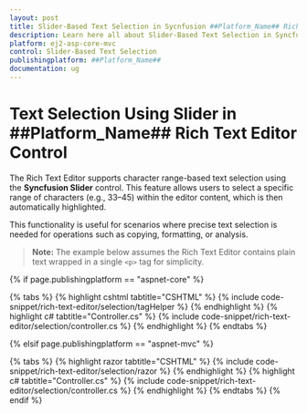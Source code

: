 ```yaml
---
layout: post
title: Slider-Based Text Selection in Sycnfusion ##Platform_Name## Rich Text Editor Component
description: Learn here all about Slider-Based Text Selection in Syncfusion ##Platform_Name## Rich Text Editor component of Syncfusion Essential JS 2 and more.
platform: ej2-asp-core-mvc
control: Slider-Based Text Selection
publishingplatform: ##Platform_Name##
documentation: ug
---
```


# Text Selection Using Slider in ##Platform_Name## Rich Text Editor Control

The Rich Text Editor supports character range-based text selection using the **Syncfusion Slider** control. This feature allows users to select a specific range of characters (e.g., 33–45) within the editor content, which is then automatically highlighted.

This functionality is useful for scenarios where precise text selection is needed for operations such as copying, formatting, or analysis.

> **Note:** The example below assumes the Rich Text Editor contains plain text wrapped in a single `<p>` tag for simplicity.

{% if page.publishingplatform == "aspnet-core" %}

{% tabs %}
{% highlight cshtml tabtitle="CSHTML" %}
{% include code-snippet/rich-text-editor/selection/tagHelper %}
{% endhighlight %}
{% highlight c# tabtitle="Controller.cs" %}
{% include code-snippet/rich-text-editor/selection/controller.cs %}
{% endhighlight %}
{% endtabs %}

{% elsif page.publishingplatform == "aspnet-mvc" %}

{% tabs %}
{% highlight razor tabtitle="CSHTML" %}
{% include code-snippet/rich-text-editor/selection/razor %}
{% endhighlight %}
{% highlight c# tabtitle="Controller.cs" %}
{% include code-snippet/rich-text-editor/selection/controller.cs %}
{% endhighlight %}
{% endtabs %}
{% endif %}
